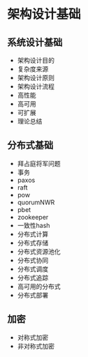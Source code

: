 # 架构设计基础
## 系统设计基础
- 架构设计目的
- 复杂度来源
- 架构设计原则
- 架构设计流程
- 高性能
- 高可用
- 可扩展
- 理论总结
## 分布式基础
- 拜占庭将军问题
- 事务
- paxos
- raft
- pow
- quorumNWR
- pbet
- zookeeper
- 一致性hash
- 分布式计算
- 分布式存储
- 分布式资源池化
- 分布式协同
- 分布式调度
- 分布式追踪
- 高可用的分布式
- 分布式部署
## 加密
- 对称式加密
- 非对称式加密
